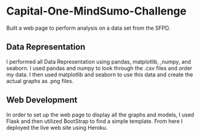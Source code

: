 # Capital-One-MindSumo-Challenge
Built a web page to perform analysis on a data set from the SFPD.

## Data Representation
I performed all Data Representation using pandas, matplotlib, ,numpy,
and seaborn. I used pandas and numpy to look through the .csv files and
order my data. I then used matplotlib and seaborn to use this data and
create the actual graphs as .png files.

## Web Development
In order to set up the web page to display all the graphs and models, I used
Flask and then utilized BootStrap to find a simple template. From here
I deployed the live web site using Heroku.
